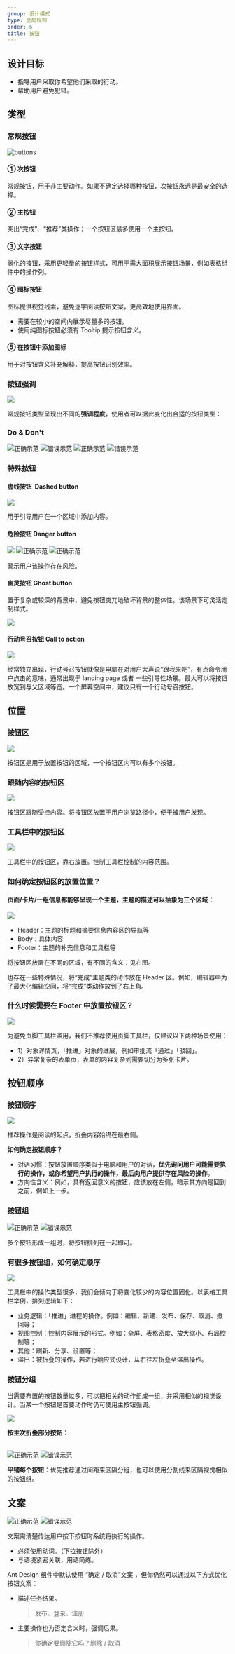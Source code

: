 ```yaml
---
group: 设计模式
type: 全局规则
order: 6
title: 按钮
---
```


## 设计目标

- 指导用户采取你希望他们采取的行动。
- 帮助用户避免犯错。

## 类型

### 常规按钮

<div>
  <img alt="buttons" src="https://gw.alipayobjects.com/mdn/rms_08e378/afts/img/A*wsXrT7yQH2MAAAAAAAAAAABkARQnAQ">
</div>

#### ① 次按钮

常规按钮，用于非主要动作。如果不确定选择哪种按钮，次按钮永远是最安全的选择。

#### ② 主按钮

突出“完成”、“推荐”类操作；一个按钮区最多使用一个主按钮。

#### ③ 文字按钮

弱化的按钮，采用更轻量的按钮样式，可用于需大面积展示按钮场景，例如表格组件中的操作列。

#### ④ 图标按钮

图标提供视觉线索，避免逐字阅读按钮文案，更高效地使用界面。

- 需要在较小的空间内展示尽量多的按钮。
- 使用纯图标按钮必须有 Tooltip 提示按钮含义。

#### ⑤ 在按钮中添加图标

用于对按钮含义补充解释，提高按钮识别效率。

### 按钮强调

<ImagePreview>
<img class="preview-img no-padding" src="https://gw.alipayobjects.com/mdn/rms_08e378/afts/img/A*guusTZ6ZPxkAAAAAAAAAAABkARQnAQ">
</ImagePreview>

常规按钮类型呈现出不同的**强调程度**，使用者可以据此变化出合适的按钮类型：

### Do & Don't

<ImagePreview>
<img class="preview-img no-padding good" src="https://gw.alipayobjects.com/mdn/rms_08e378/afts/img/A*3WUkT5pD1SUAAAAAAAAAAABkARQnAQ" alt="正确示范" description="1、强调一个主要操作；<br/>2、操作无主次，次按钮是最安全的选择。">
<img class="preview-img no-padding bad" src="https://gw.alipayobjects.com/mdn/rms_08e378/afts/img/A*di8jS5EWYSIAAAAAAAAAAABkARQnAQ" alt="错误示范" description="不要在一个按钮区放置超过一个主按钮。">
</ImagePreview>

<ImagePreview>
<img class="preview-img no-padding good" src="https://gw.alipayobjects.com/mdn/rms_08e378/afts/img/A*EpwSTpaGPBgAAAAAAAAAAABkARQnAQ" alt="正确示范" description="1、按照主次展示全部操作。<br/>2、将次要操作收纳至右侧下拉按钮中。">
<img class="preview-img no-padding bad" src="https://gw.alipayobjects.com/mdn/rms_08e378/afts/img/A*zBtTRq2xbTYAAAAAAAAAAABkARQnAQ" alt="错误示范" description="不要在按钮中放置两个图标。">
</ImagePreview>

### 特殊按钮

#### 虚线按钮  Dashed button

<ImagePreview>
<img class="preview-img no-padding" src="https://gw.alipayobjects.com/mdn/rms_08e378/afts/img/A*gPmNQ6_YCcoAAAAAAAAAAABkARQnAQ">
</ImagePreview>

用于引导用户在一个区域中添加内容。

#### 危险按钮 Danger button

<ImagePreview>
<img class="preview-img no-padding" src="https://gw.alipayobjects.com/mdn/rms_08e378/afts/img/A*OvNaQJrmqVMAAAAAAAAAAABkARQnAQ">
</ImagePreview>

<ImagePreview>
<img class="preview-img no-padding good" src="https://gw.alipayobjects.com/mdn/rms_08e378/afts/img/A*ujcXTqJ_IwwAAAAAAAAAAABkARQnAQ" alt="正确示范" description="用户的主要意图是删除，通过红色警示该操作存在风险。">
</ImagePreview>

<ImagePreview>
<img class="preview-img no-padding good" src="https://gw.alipayobjects.com/mdn/rms_08e378/afts/img/A*o7EySrBPX9oAAAAAAAAAAABkARQnAQ" alt="正确示范" description="当系统不推荐用户执行删除操作时，可将取消按钮设置为主按钮。">
</ImagePreview>

警示用户该操作存在风险。

#### 幽灵按钮 Ghost button

置于复杂或较深的背景中，避免按钮突兀地破坏背景的整体性。该场景下可灵活定制样式。

<ImagePreview>
<img class="preview-img no-padding" src="https://gw.alipayobjects.com/mdn/rms_08e378/afts/img/A*-wORTrNJ6YUAAAAAAAAAAABkARQnAQ">
</ImagePreview>

#### 行动号召按钮 Call to action

<ImagePreview>
<img class="preview-img no-padding" src="https://gw.alipayobjects.com/mdn/rms_08e378/afts/img/A*32zdRqTjDhYAAAAAAAAAAABkARQnAQ">
</ImagePreview>

经常独立出现，行动号召按钮就像是电脑在对用户大声说“跟我来吧”，有点命令用户点击的意味，通常出现于 landing page 或者 一些引导性场景。最大可以将按钮放宽到与父区域等宽。一个屏幕空间中，建议只有一个行动号召按钮。

## 位置

### 按钮区

<ImagePreview>
<img class="preview-img no-padding" src="https://img.alicdn.com/imgextra/i1/O1CN01Wd9Dbh1z6A5MQwEnh_!!6000000006664-2-tps-930-290.png">
</ImagePreview>

按钮区是用于放置按钮的区域，一个按钮区内可以有多个按钮。

### 跟随内容的按钮区

<ImagePreview>
<img class="preview-img no-padding" src="https://img.alicdn.com/imgextra/i4/O1CN01OVOv5G27z8YLYdWED_!!6000000007867-2-tps-928-342.png">
</ImagePreview>

按钮区跟随受控内容。将按钮区放置于用户浏览路径中，便于被用户发现。

### 工具栏中的按钮区

<ImagePreview>
<img class="preview-img no-padding" src="https://img.alicdn.com/imgextra/i2/O1CN01aAZHoi1uZrgx1C3zR_!!6000000006052-2-tps-928-332.png">
</ImagePreview>

工具栏中的按钮区，靠右放置。控制工具栏控制的内容范围。

### 如何确定按钮区的放置位置？

#### 页面/卡片/一组信息都能够呈现一个主题，主题的描述可以抽象为三个区域：

<ImagePreview>
<img class="preview-img no-padding" src="https://img.alicdn.com/imgextra/i2/O1CN017b7PRO1TEnquClCYx_!!6000000002351-2-tps-928-622.png">
</ImagePreview>

- Header：主题的标题和摘要信息内容区的导航等
- Body：具体内容
- Footer：主题的补充信息和工具栏等

将按钮区放置在不同的区域，有不同的含义：见右图。

也存在一些特殊情况，将“完成”主题类的动作放在 Header 区。例如，编辑器中为了最大化编辑空间，将“完成”类动作放到了右上角。

### 什么时候需要在 Footer 中放置按钮区？

<ImagePreview>
<img class="preview-img no-padding" src="https://gw.alipayobjects.com/mdn/rms_08e378/afts/img/A*KGGWQLCBfm0AAAAAAAAAAABkARQnAQ">
</ImagePreview>

为避免页脚工具栏滥用，我们不推荐使用页脚工具栏，仅建议以下两种场景使用：

- 1）对象详情页，「推进」对象的进展，例如审批流「通过」「驳回」。
- 2）异常复杂的表单页，表单的内容复杂到需要切分为多张卡片。

## 按钮顺序

### 按钮顺序

<ImagePreview>
<img class="preview-img no-padding" src="https://gw.alipayobjects.com/mdn/rms_08e378/afts/img/A*NcPDQI3IX8YAAAAAAAAAAABkARQnAQ">
</ImagePreview>

推荐操作是阅读的起点，折叠内容始终在最右侧。

**如何确定按钮顺序？**

- 对话习惯：按钮放置顺序类似于电脑和用户的对话，**优先询问用户可能需要执行的操作，或你希望用户执行的操作，最后向用户提供存在风险的操作**。
- 方向性含义：例如，具有返回意义的按钮，应该放在左侧，暗示其方向是回到之前，例如上一步。

### 按钮组

<ImagePreview>
<img class="preview-img no-padding good" src="https://gw.alipayobjects.com/mdn/rms_08e378/afts/img/A*tK-AQaE5h1YAAAAAAAAAAABkARQnAQ" alt="正确示范">
<img class="preview-img no-padding bad" src="https://gw.alipayobjects.com/mdn/rms_08e378/afts/img/A*_gU7ToHiZz4AAAAAAAAAAABkARQnAQ" alt="错误示范" description="连在一起的按钮组在外观上易与 Toggle Button 切换按钮混淆。">
</ImagePreview>

多个按钮形成一组时，将按钮排列在一起即可。

### 有很多按钮组，如何确定顺序

<ImagePreview>
<img class="preview-img no-padding" src="https://img.alicdn.com/imgextra/i1/O1CN010Q6SBR1vSMpV0jdjX_!!6000000006171-2-tps-928-466.png">
</ImagePreview>

工具栏中的操作类型很多，我们会倾向于将变化较少的内容位置固化。以表格工具栏举例，排列逻辑如下：

- 业务逻辑：「推进」进程的操作。例如：编辑、新建、发布、保存、取消、撤回等；
- 视图控制：控制内容展示的形式。例如：全屏、表格密度、放大缩小、布局控制等；
- 其他：刷新、分享、设置等；
- 溢出：被折叠的操作，若进行响应式设计，从右往左折叠至溢出操作。

### 按钮分组

当需要布置的按钮数量过多，可以把相关的动作组成一组，并采用相似的视觉设计。当某一个按钮是首要动作时仍可使用主按钮强调。

<ImagePreview>
<img class="preview-img no-padding" src="https://gw.alipayobjects.com/mdn/rms_08e378/afts/img/A*x7YsTafH5osAAAAAAAAAAABkARQnAQ">
</ImagePreview>

**按主次折叠部分按钮**：

<br />

<ImagePreview>
<img class="preview-img no-padding good" src="https://gw.alipayobjects.com/mdn/rms_08e378/afts/img/A*Qn-mQKxaQ5kAAAAAAAAAAABkARQnAQ" alt="正确示范">
<img class="preview-img no-padding bad" src="https://gw.alipayobjects.com/mdn/rms_08e378/afts/img/A*3bUZRbPiVBEAAAAAAAAAAABkARQnAQ" alt="错误示范" description="无需分组时不要使用短竖线分割">
</ImagePreview>

**平铺每个按钮**：优先推荐通过间距来区隔分组，也可以使用分割线来区隔视觉相似的按钮组。

## 文案

<ImagePreview>
<img class="preview-img no-padding good" src="https://gw.alipayobjects.com/mdn/rms_08e378/afts/img/A*33KsR66zTY8AAAAAAAAAAABkARQnAQ" alt="正确示范">
<img class="preview-img no-padding bad" src="https://gw.alipayobjects.com/mdn/rms_08e378/afts/img/A*238RTb4kaPwAAAAAAAAAAABkARQnAQ" alt="错误示范" description="应使用动词">
</ImagePreview>

文案需清楚传达用户按下按钮时系统将执行的操作。

- 必须使用动词。（下拉按钮除外）
- 与语境紧密关联，用语简练。

Ant Design 组件中默认使用 “确定 / 取消”文案 ，但你仍然可以通过以下方式优化按钮文案：

- 描述任务结果。

  > 发布、登录、注册

- 主要操作也为否定含义时，强调后果。
  > 你确定要删除它吗？删除 / 取消
